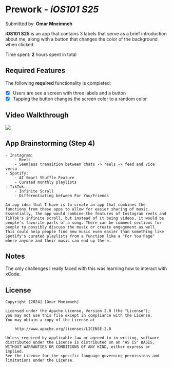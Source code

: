 # Prework - *iOS101 S25*

Submitted by: **Omar Mneimneh**

**iOS101 S25** is an app that contains 3 labels that serve as a brief introduction about me, along with a button that changes the color of the background when clicked

Time spent: **2** hours spent in total

## Required Features

The following **required** functionality is completed:

- [x] Users are see a screen with three labels and a button
- [x] Tapping the button changes the screen color to a random color
 
## Video Walkthrough 

![ ](https://imgur.com/0TKasd4.gif)


## App Brainstorming (Step 4)
    - Instagram:
        - Reels
        - Seemless transition between chats -> reels -> feed and vice versa
    - Spotify:
        - AI Smart Shuffle Feature
        - Curated monthly playlists
    - TikTok:
        - Infinite Scroll
        - Differentiating between For You/Friends
    
    An app idea that I have is to create an app that combines the functions from these apps to allow for easier sharing of music. Essentially, the app would combine the features of Instagram reels and TikTok's infinite scroll, but instead of it being videos, it would be people's favorite parts of a song. There can be comment sections for people to possibly discuss the music or create engagement as well. This could help people find new music even easier than something like Spotify's curated playlists from a function like a "For You Page" where anyone and their music can end up there. 
    
        

## Notes

The only challenges I really faced with this was learning how to interact with xCode.

## License

    Copyright [2024] [Omar Mneimneh]

    Licensed under the Apache License, Version 2.0 (the "License");
    you may not use this file except in compliance with the License.
    You may obtain a copy of the License at

        http://www.apache.org/licenses/LICENSE-2.0

    Unless required by applicable law or agreed to in writing, software
    distributed under the License is distributed on an "AS IS" BASIS,
    WITHOUT WARRANTIES OR CONDITIONS OF ANY KIND, either express or implied.
    See the License for the specific language governing permissions and
    limitations under the License.
